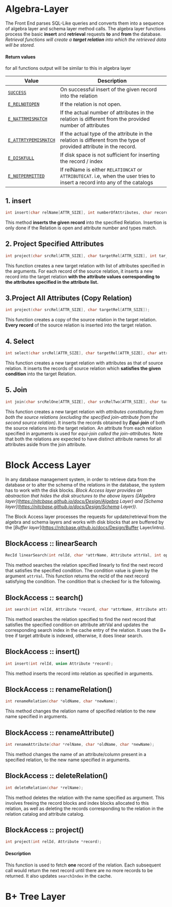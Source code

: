 
# Algebra-Layer

The Front End parses SQL-Like queries and converts them into a sequence of algebra layer and schema layer method calls. The algebra layer functions process the basic **insert** and **retrieval** requests **to** and **from** the database. _Retrieval functions will create a **target relation** into which the retrieved data will be stored._
#### Return values
for all functions output will be similar to this in algebra layer

|**Value**|**Description**|
|---|---|
|[`SUCCESS`](https://nitcbase.github.io/docs/constants)|On successful insert of the given record into the relation|
|[`E_RELNOTOPEN`](https://nitcbase.github.io/docs/constants)|If the relation is not open.|
|[`E_NATTRMISMATCH`](https://nitcbase.github.io/docs/constants)|If the actual number of attributes in the relation is different from the provided number of attributes|
|[`E_ATTRTYPEMISMATCH`](https://nitcbase.github.io/docs/constants)|If the actual type of the attribute in the relation is different from the type of provided attribute in the record.|
|[`E_DISKFULL`](https://nitcbase.github.io/docs/constants)|If disk space is not sufficient for inserting the record / index|
|[`E_NOTPERMITTED`](https://nitcbase.github.io/docs/constants)|If relName is either `RELATIONCAT` or `ATTRIBUTECAT`. i.e, when the user tries to insert a record into any of the catalogs|

## 1. insert  
```cpp
int insert(char relName[ATTR_SIZE], int numberOfAttributes, char record[][ATTR_SIZE]);
```
This method **inserts the given record** into the specified Relation. Insertion is only done if the Relation is open and attribute number and types match.
## 2. Project Specified Attributes 

```c
int project(char srcRel[ATTR_SIZE], char targetRel[ATTR_SIZE], int tar_nAttrs, char tar_Attrs[][ATTR_SIZE]);
```

This function creates a new target relation with list of attributes specified in the arguments. For each record of the source relation, it inserts a new record into the target relation **with the attribute values corresponding to the attributes specified in the attribute list.**

## 3.Project All Attributes (Copy Relation) 
```c
int project(char srcRel[ATTR_SIZE], char targetRel[ATTR_SIZE]);
```

This function creates a copy of the source relation in the target relation. **Every record** of the source relation is inserted into the target relation.

## 4. Select 
```c
int select(char srcRel[ATTR_SIZE], char targetRel[ATTR_SIZE], char attr[ATTR_SIZE], int op, char strVal[ATTR_SIZE]);
```

This function creates a new target relation with attributes as that of source relation. It inserts the records of source relation which **satisfies the given condition** into the target Relation.

## 5. Join

```c
int join(char srcRelOne[ATTR_SIZE], char srcRelTwo[ATTR_SIZE], char targetRel[ATTR_SIZE],char attrOne[ATTR_SIZE], char attrTwo[ATTR_SIZE]);
```

This function creates a new target relation with _attributes constituting from both the source relations (excluding the specified join-attribute from the second source relation)_. It inserts the records obtained by **_Equi-join_** of both the source relations into the target relation. An attribute from each relation specified in arguments is used for _equi-join called the join-attributes._ Note that both the relations are expected to have distinct attribute names for all attributes aside from the join attribute.



# Block Access Layer

In any database management system, in order to retrieve data from the database or to alter the schema of the relations in the database, the system has to work with the disk blocks. _Block Access layer provides an abstraction that hides the disk structures to the above layers ([Algebra layer](https://nitcbase.github.io/docs/Design/Algebra Layer) and [Schema layer](https://nitcbase.github.io/docs/Design/Schema Layer))_.

The Block Access layer processes the requests for update/retrieval from the algebra and schema layers and works with disk blocks that are buffered by the [_Buffer layer_](https://nitcbase.github.io/docs/Design/Buffer Layer/intro).

## BlockAccess ::  linearSearch
```c
RecId linearSearch(int relId, char *attrName, Attribute attrVal, int op);
```

This method searches the relation specified linearly to find the next record that satisfies the specified condition. The condition value is given by the argument `attrVal`. This function returns the recId of the next record satisfying the condition. The condition that is checked for is the following.

##   BlockAccess :: search()

```c
int search(int relId, Attribute *record, char *attrName, Attribute attrVal, int op);
```
This method searches the relation specified to find the next record that satisfies the specified condition on attribute attrVal and updates the corresponding search index in the cache entry of the relation. It uses the B+ tree if target attribute is indexed, otherwise, it does linear search.


## BlockAccess :: insert()

```c
int insert(int relId, union Attribute *record);
```

This method inserts the record into relation as specified in arguments.

## BlockAccess :: renameRelation()

```c
int renameRelation(char *oldName, char *newName);
```

This method changes the relation name of specified relation to the new name specified in arguments.

## BlockAccess :: renameAttribute()

```c
int renameAttribute(char *relName, char *oldName, char *newName);
```

This method changes the name of an attribute/column present in a specified relation, to the new name specified in arguments.

## BlockAccess :: deleteRelation()

```c
int deleteRelation(char *relName);
```

This method deletes the relation with the name specified as argument. This involves freeing the record blocks and index blocks allocated to this relation, as well as deleting the records corresponding to the relation in the relation catalog and attribute catalog.

## BlockAccess :: project()
```c
int project(int relId, Attribute *record);
```
#### Description

This function is used to fetch **one** record of the relation. Each subsequent call would return the next record until there are no more records to be returned. It also updates `searchIndex` in the cache.

# B+ Tree Layer

